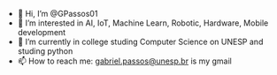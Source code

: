 - 👋 Hi, I’m @GPassos01
- 👀 I’m interested in AI, IoT, Machine Learn, Robotic, Hardware, Mobile development
- 🌱 I’m currently in college studing Computer Science on UNESP and studing python
- 📫 How to reach me: gabriel.passos@unesp.br is my gmail

<!---
GPassos01/GPassos01 is a ✨ special ✨ repository because its `README.md` (this file) appears on your GitHub profile.
You can click the Preview link to take a look at your changes.
--->
